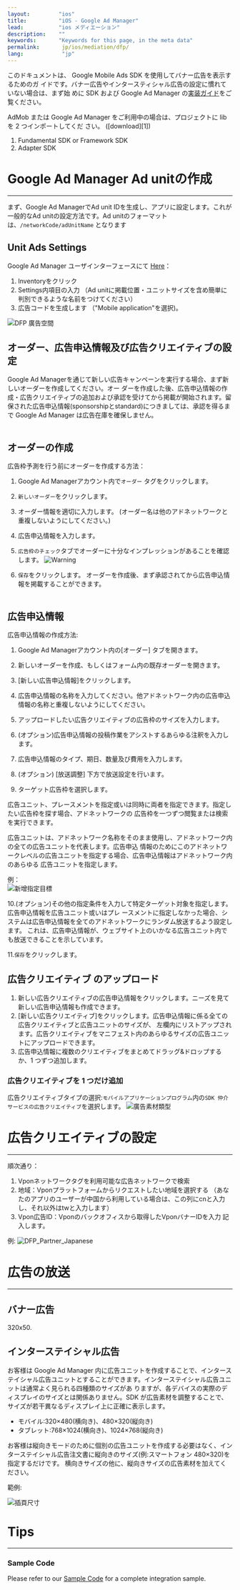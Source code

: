 ```yaml
---
layout:         "ios"
title:          "iOS - Google Ad Manager"
lead:           "ios メディエーション"
description:    ""
keywords:       "Keywords for this page, in the meta data"
permalink:       jp/ios/mediation/dfp/
lang:            "jp"
---
```

このドキュメントは、 Google Mobile Ads SDK を使用してバナー広告を表示するためのガ イドです。バナー広告やインタースティシャル広告の設定に慣れていない場合は、まず始 めに SDK および Google Ad Manager の[実装ガイド]をご覧ください。

AdMob または Google Ad Manager をご利用中の場合は、プロジェクトに lib を 2 つインポートしてくだ さい。 ([download][1])

1. Fundamental SDK  or  Framework SDK
2. Adapter SDK


# Google Ad Manager Ad unitの作成
---
まず、Google Ad ManagerでAd unit IDを生成し、アプリに設定します。これが一般的なAd unitの設定方法です。Ad unitのフォーマットは、`/networkCode/adUnitName` となります


## Unit Ads Settings
Google Ad Manager ユーザインターフェースにて [Here]：

1. Inventoryをクリック
2. Settings内項目の入力 （Ad unitに掲載位置・ユニットサイズを含め簡単に判別できるような名前をつけてください）
3. 広告コードを生成します （"Mobile application"を選択)。

![DFP 廣告空間]

## オーダー、広告申込情報及び広告クリエイティブの設定
Google Ad Managerを通じて新しい広告キャンペーンを実行する場合、まず新しいオーダーを作成してください。オー ダーを作成した後、広告申込情報の作成・広告クリエイティブの追加および承認を受けてから掲載が開始されます。留保された広告申込情報(sponsorshipとstandard)につきましては、承認を得るまで Google Ad Manager は広告在庫を確保しません。 <br><br>

## オーダーの作成
広告枠予測を行う前にオーダーを作成する方法：

1. Google Ad Managerアカウント内で`オーダー` タグをクリックします。
2. `新しいオーダー`をクリックします。
3. オーダー情報を適切に入力します。
(オーダー名は他のアドネットワークと重複しないようにしてください。)
4. 広告申込情報を入力します。
5. `広告枠のチェック`タブでオーダーに十分なインプレッションがあることを確認します。
![Warning]

6. `保存`をクリックします。
オーダーを作成後、まず承認されてから広告申込情報を掲載することができます。
<br><br>

## 広告申込情報

広告申込情報の作成方法:

1. Google Ad Managerアカウント内の[オーダー] タブを開きます。

2. 新しいオーダーを作成、もしくはフォーム内の既存オーダーを開きます。

3. [新しい広告申込情報]をクリックします。

4. 広告申込情報の名称を入力してください。他アドネットワーク内の広告申込情報の名称と重複しないようにしてください。

5. アップロードしたい広告クリエイティブの広告枠のサイズを入力します。

6. (オプション)広告申込情報の投稿作業をアシストするあらゆる注釈を入力します。

7. 広告申込情報のタイプ、期日、数量及び費用を入力します。

8. (オプション) [放送調整] 下方で放送設定を行います。

9. ターゲット広告枠を選択します。

広告ユニット、プレースメントを指定或いは同時に両者を指定できます。指定したい広告枠を探す場合、アドネットワークの 広告枠を一つずつ閲覧または検索を実行できます。

広告ユニットは、アドネットワーク名称をそのまま使用し、アドネットワーク内の全ての広告ユニットを代表します。広告申込 情報のためにこのアドネットワークレベルの広告ユニットを指定する場合、広告申込情報はアドネットワーク内のあらゆる 広告ユニットを指定します。

例：<br>
![新增指定目標]

10.(オプション)その他の指定条件を入力して特定ターゲット対象を指定します。広告申込情報を広告ユニット或いはプレ ースメントに指定しなかった場合、システムは広告申込情報を全てのアドネットワークにランダム放送するよう設定します。 これは、広告申込情報が、ウェブサイト上のいかなる広告ユニット内でも放送できることを示しています。

11.`保存`をクリックします。

## 広告クリエイティブ のアップロード

1. 新しい広告クリエイティブの広告申込情報をクリックします。ニーズを見て新しい広告申込情報も作成できます。
2. [新しい広告クリエイティブ]をクリックします。広告申込情報に係る全ての広告クリエイティブと広告ユニットのサイズが、 左欄内にリストアップされます。広告クリエイティブをマニフェスト内のあらゆるサイズの広告ユニットにアップロードできます。
3. 広告申込情報に複数のクリエイティブをまとめてドラッグ&ドロップするか、1 つずつ追加します。

### 広告クリエイティブを 1 つだけ追加
広告クリエイティブタイプの選択:`モバイルアプリケーションプログラム`内の`SDK 仲介サービスの広告クリエイティブ`を選択します。
![廣告素材類型]

# 広告クリエイティブの設定
---
順次通り：

1. Vponネットワークタグを利用可能な広告ネットワークで検索
2. 地域：Vponプラットフォームからリクエストしたい地域を選択する
（あなたのアプリのユーザーが中国から利用している場合は、この列にcnと入力し、それ以外はtwと入力します）
3. Vpon広告ID：Vponのバックオフィスから取得したVponバナーIDを入力
記入します。

例:
![DFP_Partner_Japanese]



# 広告の放送

---

## バナー広告
320x50.

## インターステイシャル広告
お客様は Google Ad Manager 内に広告ユニットを作成することで、インターステイシャル広告ユニットとすることができます。インターステイシャル広告ユニットは通常よく見られる四種類のサイズがあ りますが、各デバイスの実際のディスプレイのサイズとは関係ありません。SDK が広告素材を調整することで、サイズが若干異なるディスプレイ上に正確に表示します。

* モバイル:320×480(横向き)、480×320(縦向き)
* タブレット:768×1024(横向き)、1024×768(縦向き)

お客様は縦向きモードのために個別の広告ユニットを作成する必要はなく、インターステイシャル広告注文書に縦向きのサイズ(例:スマートフォン 480×320)を指定するだけです。 横向きサイズの他に、縦向きサイズの広告素材を加えてください。

範例:

![插頁尺寸]






# Tips
---

### Sample Code
Please refer to our [Sample Code] for a complete integration sample.

[実装ガイド]: ../../integration-guide/
[Sample Code]: {{site.baseurl}}/jp/android/download/#dfp
[Here]: https://www.google.com/dfp/
[DFP 廣告空間]: {{site.imgurl}}/ADUNIT_DFP.png
[DFP_Partner_Japanese]: {{site.imgurl}}/DFP_Partner_Japanese.png
[新增指定目標]: {{site.imgurl}}/AddTargeting_jp.png
[廣告素材類型]: {{site.imgurl}}/SDKMediation_jp.png
[Warning]: {{site.imgurl}}/DFP_EN2.png
[插頁尺寸]: {{site.imgurl}}/dfp_interstitial.png
